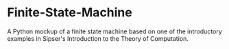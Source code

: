 # Finite-State-Machine
A Python mockup of a finite state machine based on one of the introductory examples in Sipser's Introduction to the Theory of Computation.
